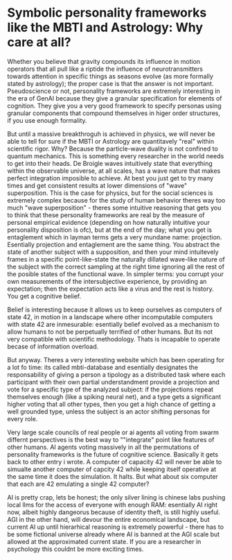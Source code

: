 
# Symbolic personality frameworks like the MBTI and Astrology: Why care at all?


Whether you believe that gravity compounds its influence in motion operators that all pull like a riptide the influence of neurotransmitters towards attention in specific things as seasons evolve (as more formally stated by astrology); the proper case is that the answer is not important. Pseudoscience or not, personality frameworks are extremely interesting in the era of GenAI because they give a granular specification for elements of cognition. They give you a very good framework to specify personas using granular components that compound themselves in higer order structures, if you use enough formality.

But until a massive breakthroguh is achieved in physics, we will never be able to tell for sure if the MBTI or Astrology are quantitavely "real" within scientific rigor. Why? Because the particle-wave duality is not confined to quantum mechanics. This is something every researcher in the world needs to get into their heads. De Broigle waves intuitively state that everything within the observable universe, at all scales, has a wave nature that makes perfect integration imposible to achieve. At best you just get to try many times and get consistent results at lower dimensions of "wave" superposition. This is the case for physics, but for the social sciences is extremely complex because for the study of human behavior theres way too much "wave superposition" -  theres some intuitive reasoning that gets you to think that these personality frameworks are real by the measure of personal empirical evidence (depending on how naturally intuitive your personality disposition is ofc), but at the end of the day; what you get is entaglement which in layman terms gets a very mundane name: projection. Esentially projection and entaglement are the same thing. You abstract the state of another subject with a supposition, and then your mind intuitevely frames in a specific point-like-state the naturally dillated wave-like nature of the subject with the correct sampling at the right time ignoring all the rest of the posible states of the functional wave. In simpler terms: you corrupt your own measurements of the intersubjective experience, by providing an expectation; then the expectation acts like a virus and the rest is history. You get a cognitive belief.

Belief is interesting because it allows us to keep ourselves as computers of state 42, in motion in a landscape where other incomputable computers with state 42 are inmesurable: esentially belief evolved as a mechanism to allow humans to not be perpetually terrified of other humans. But its not very compatible with scientific methodology. Thats is incapable to operate becase of information overload.

But anyway. Theres a very interesting website which has been operating for a lot fo time: its called mbti-database and esentially designates the responsability of giving a person a tipology as a distributed task where each participant with their own partial understandment provide a projection and vote for a specific type of the analyzed subject: if the projections repeat themselves enough (like a spiking neural net), and a type gets a significant higher voting that all other types, then you get a high chance of getting a well grounded type, unless the subject is an actor shifting personas for every role.

Very large scale councils of real people or ai agents all voting from swarm differnt perspectives is the best way to ""integrate" point like features of other humans. AI agents voting massively in all the permutations of personality frameworks is the future of cognitive science. Basically it gets back to other entry i wrote. A computer of capacity 42 will never be able to simualte another computer of capcity 42 while keeping itself operative at the same time it does the simulation. It halts. But what about six computer that each are 42 emulating a single 42 computer?

AI is pretty crap, lets be honest; the only silver lining is chinese labs pushing local llms for the access of everyone with enough RAM: esentially AI right now, albeit highly dangeorus because of identity theft, is still highly useful. AGI in the other hand, will devour the entire economical landscape, but current AI up until hierarhical reasoning is extremely powerful - there has to be some fictional universe already where AI is banned at the AGI scale but allowed at the approximated current state. If you are a researcher in psychology this couldnt be more exciting times.

